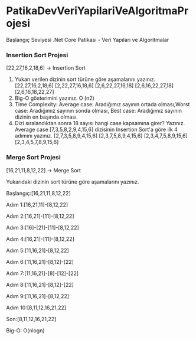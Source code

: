 # PatikaDevVeriYapilariVeAlgoritmaProjesi
Başlangıç Seviyesi .Net Core Patikası - Veri Yapıları ve Algoritmalar

<H3>Insertion Sort Projesi</H3>


[22,27,16,2,18,6] -> Insertion Sort
1.	Yukarı verilen dizinin sort türüne göre aşamalarını yazınız.
[22,27,16,2,18,6]
[2,22,27,16,18,6]
[2,6,22,27,16,18]
[2,6,16,22,27,18]
[2,6,16,18,22,27]
2.	Big-O gösterimini yazınız.
O (n2)
3.	Time Complexity: Average case: Aradığımız sayının ortada olması,Worst case: Aradığımız sayının sonda olması, Best case: Aradığımız sayının dizinin en başında olması.
4.	Dizi sıralandıktan sonra 18 sayısı hangi case kapsamına girer? Yazınız.
Average case
[7,3,5,8,2,9,4,15,6] dizisinin Insertion Sort'a göre ilk 4 adımını yazınız.
[2,7,3,5,8,9,4,15,6]
[2,3,7,5,8,9,4,15,6]
[2,3,4,7,5,8,9,15,6]
[2,3,4,5,7,8,9,15,6]

<H3>Merge Sort Projesi</H3>
[16,21,11,8,12,22] -> Merge Sort

Yukarıdaki dizinin sort türüne göre aşamalarını yazınız.

Başlangıç:[16,21,11,8,12,22]

Adım 1:[16,21,11]-[8,12,22]

Adım 2:[16,21]-[11]-[8,12,22]

Adım 3:[16]-[21]-[11]-[8,12,22]

Adım 4:[16,21]-[11]-[8,12,22]

Adım 5:[11,16,21]-[8,12,22]

Adım 6:[11,16,21]-[8,12]-[22]

Adım 7:[11,16,21]-[8]-[12]-[22]

Adım 8:[11,16,21]-[8,12]-[22]

Adım 9:[11,16,21]-[8,12,22]

Adım 10:[8,11,12,16,21,22]

Son:[8,11,12,16,21,22]

Big-O: O(nlogn)

